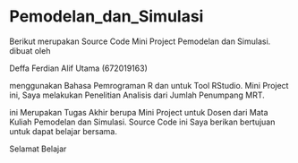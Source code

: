 # Pemodelan_dan_Simulasi
Berikut merupakan Source Code Mini Project Pemodelan dan Simulasi. dibuat oleh

Deffa Ferdian Alif Utama (672019163)

menggunakan Bahasa Pemrograman R dan untuk Tool RStudio. 
Mini Project ini, Saya melakukan Penelitian Analisis dari Jumlah Penumpang MRT.

ini Merupakan Tugas Akhir berupa Mini Project untuk Dosen dari Mata Kuliah Pemodelan dan Simulasi. 
Source Code ini Saya berikan bertujuan untuk dapat belajar bersama.

Selamat Belajar
